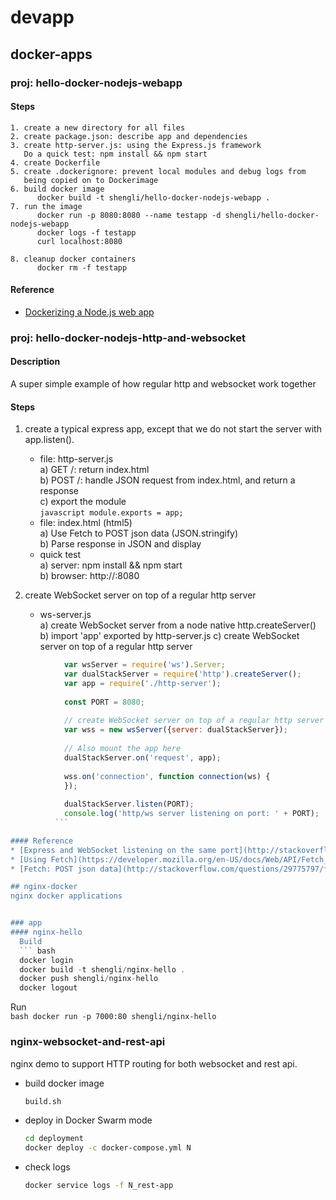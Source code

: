 # devapp
## docker-apps

### proj: hello-docker-nodejs-webapp

#### Steps
    1. create a new directory for all files
    2. create package.json: describe app and dependencies
    3. create http-server.js: using the Express.js framework
       Do a quick test: npm install && npm start
    4. create Dockerfile
    5. create .dockerignore: prevent local modules and debug logs from 
       being copied on to Dockerimage
    6. build docker image
          docker build -t shengli/hello-docker-nodejs-webapp .
    7. run the image
          docker run -p 8080:8080 --name testapp -d shengli/hello-docker-nodejs-webapp
          docker logs -f testapp
          curl localhost:8080

    8. cleanup docker containers
          docker rm -f testapp

#### Reference
* [Dockerizing a Node.js web app](https://nodejs.org/en/docs/guides/nodejs-docker-webapp/)

### proj: hello-docker-nodejs-http-and-websocket

#### Description
  A super simple example of how regular http and websocket work together

#### Steps
  1. create a typical express app, except that we do not start the server with app.listen().
     * file: http-server.js  
        a) GET  /: return index.html  
        b) POST /: handle JSON request from index.html, and return a response  
        c) export the module  
           ``` javascript
              module.exports = app;
           ```  
     * file: index.html (html5)  
        a) Use Fetch to POST json data (JSON.stringify)  
        b) Parse response in JSON and display  
     * quick test  
        a) server: npm install && npm start  
        b) browser: http://<ip>:8080

  2. create WebSocket server on top of a regular http server
     * ws-server.js  
        a) create WebSocket server from a node native http.createServer()   
        b) import 'app' exported by http-server.js
        c) create WebSocket server on top of a regular http server 
```javascript
            var wsServer = require('ws').Server;
            var dualStackServer = require('http').createServer();
            var app = require('./http-server');
            
            const PORT = 8080;
            
            // create WebSocket server on top of a regular http server
            var wss = new wsServer({server: dualStackServer});
            
            // Also mount the app here
            dualStackServer.on('request', app);
            
            wss.on('connection', function connection(ws) {
            });
            
            dualStackServer.listen(PORT);
            console.log('http/ws server listening on port: ' + PORT);            
          ```

#### Reference
* [Express and WebSocket listening on the same port](http://stackoverflow.com/questions/34808925/express-and-websocket-listening-on-the-same-port)
* [Using Fetch](https://developer.mozilla.org/en-US/docs/Web/API/Fetch_API/Using_Fetch)
* [Fetch: POST json data](http://stackoverflow.com/questions/29775797/fetch-post-json-data)

## nginx-docker
nginx docker applications


### app
#### nginx-hello
  Build  
  ``` bash
  docker login
  docker build -t shengli/nginx-hello .
  docker push shengli/nginx-hello
  docker logout
  ```
  
  Run     
     ``` bash
     docker run -p 7000:80 shengli/nginx-hello
     ```

### nginx-websocket-and-rest-api
nginx demo to support HTTP routing for both websocket and rest api.
* build docker image

  ``` bash
  build.sh
  ```
  
* deploy in Docker Swarm mode

  ```bash
  cd deployment
  docker deploy -c docker-compose.yml N  
  ```
  
* check logs
  ```bash
  docker service logs -f N_rest-app
  ```

